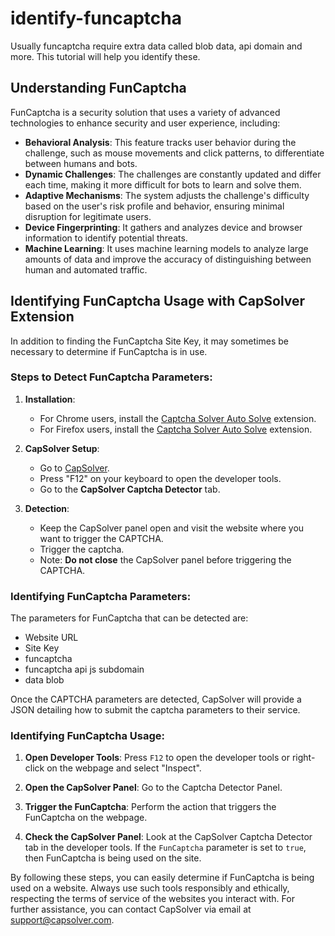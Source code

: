 # identify-funcaptcha
Usually funcaptcha require extra data called blob data, api domain and more. This tutorial will help you identify these.


## Understanding FunCaptcha
FunCaptcha is a security solution that uses a variety of advanced technologies to enhance security and user experience, including:

- **Behavioral Analysis**: This feature tracks user behavior during the challenge, such as mouse movements and click patterns, to differentiate between humans and bots.
- **Dynamic Challenges**: The challenges are constantly updated and differ each time, making it more difficult for bots to learn and solve them.
- **Adaptive Mechanisms**: The system adjusts the challenge's difficulty based on the user's risk profile and behavior, ensuring minimal disruption for legitimate users.
- **Device Fingerprinting**: It gathers and analyzes device and browser information to identify potential threats.
- **Machine Learning**: It uses machine learning models to analyze large amounts of data and improve the accuracy of distinguishing between human and automated traffic.

## Identifying FunCaptcha Usage with CapSolver Extension

In addition to finding the FunCaptcha Site Key, it may sometimes be necessary to determine if FunCaptcha is in use.

### Steps to Detect FunCaptcha Parameters:

1. **Installation**:
   * For Chrome users, install the [Captcha Solver Auto Solve](https://chrome.google.com/webstore/detail/captcha-solver-auto-bypas/pgojnojmmhpofjgdmaebadhbocahppod) extension.
   * For Firefox users, install the [Captcha Solver Auto Solve](https://addons.mozilla.org/en-US/firefox/addon/capsolver-captcha-solver/) extension.

2. **CapSolver Setup**:
   * Go to [CapSolver](https://www.capsolver.com/).
   * Press "F12" on your keyboard to open the developer tools.
   * Go to the **CapSolver Captcha Detector** tab.

3. **Detection**:
   * Keep the CapSolver panel open and visit the website where you want to trigger the CAPTCHA.
   * Trigger the captcha.
   * Note: **Do not close** the CapSolver panel before triggering the CAPTCHA.

### Identifying FunCaptcha Parameters:

The parameters for FunCaptcha that can be detected are:

* Website URL
* Site Key
* funcaptcha
* funcaptcha api js subdomain
* data blob

Once the CAPTCHA parameters are detected, CapSolver will provide a JSON detailing how to submit the captcha parameters to their service.

### Identifying FunCaptcha Usage:

1. **Open Developer Tools**:
   Press `F12` to open the developer tools or right-click on the webpage and select "Inspect".
 
2. **Open the CapSolver Panel**:
   Go to the Captcha Detector Panel.

3. **Trigger the FunCaptcha**:
   Perform the action that triggers the FunCaptcha on the webpage.

4. **Check the CapSolver Panel**:
   Look at the CapSolver Captcha Detector tab in the developer tools. If the `FunCaptcha` parameter is set to `true`, then FunCaptcha is being used on the site.

By following these steps, you can easily determine if FunCaptcha is being used on a website. Always use such tools responsibly and ethically, respecting the terms of service of the websites you interact with. For further assistance, you can contact CapSolver via email at [support@capsolver.com](mailto:support@capsolver.com).
